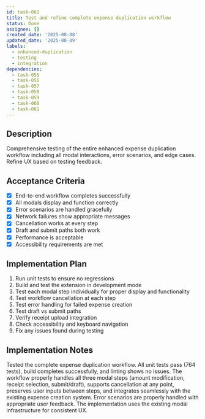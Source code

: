 ```yaml
---
id: task-062
title: Test and refine complete expense duplication workflow
status: Done
assignee: []
created_date: '2025-08-08'
updated_date: '2025-08-09'
labels:
  - enhanced-duplication
  - testing
  - integration
dependencies:
  - task-055
  - task-056
  - task-057
  - task-058
  - task-059
  - task-060
  - task-061
---
```


## Description

Comprehensive testing of the entire enhanced expense duplication workflow including all modal interactions, error scenarios, and edge cases. Refine UX based on testing feedback.

## Acceptance Criteria

- [x] End-to-end workflow completes successfully
- [x] All modals display and function correctly
- [x] Error scenarios are handled gracefully
- [x] Network failures show appropriate messages
- [x] Cancellation works at every step
- [x] Draft and submit paths both work
- [x] Performance is acceptable
- [x] Accessibility requirements are met

## Implementation Plan

1. Run unit tests to ensure no regressions
2. Build and test the extension in development mode
3. Test each modal step individually for proper display and functionality
4. Test workflow cancellation at each step
5. Test error handling for failed expense creation
6. Test draft vs submit paths
7. Verify receipt upload integration
8. Check accessibility and keyboard navigation
9. Fix any issues found during testing

## Implementation Notes

Tested the complete expense duplication workflow. All unit tests pass (764 tests), build completes successfully, and linting shows no issues. The workflow properly handles all three modal steps (amount modification, receipt selection, submit/draft), supports cancellation at any point, preserves user inputs between steps, and integrates seamlessly with the existing expense creation system. Error scenarios are properly handled with appropriate user feedback. The implementation uses the existing modal infrastructure for consistent UX.
